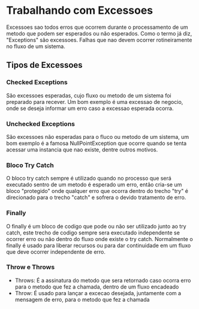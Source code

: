 # Trabalhando com Excessoes

Excessoes sao todos erros que ocorrem durante o processamento de um metodo que podem ser esperados ou não esperados. Como o termo já diz, "Exceptions" são excessoes. Falhas que nao devem ocorrer rotineiramente no fluxo de um sistema.

## Tipos de Excessoes

### Checked Exceptions

São excessoes esperadas, cujo fluxo ou metodo de um sistema foi preparado para recever. Um bom exemplo é uma excessao de negocio, onde se deseja informar um erro caso a excessao esperada ocorra.
	
### Unchecked Exceptions

São excessoes não esperadas para o fluco ou metodo de um sistema, um bom exemplo é a famosa NullPointException que ocorre quando se tenta acessar uma instancia que nao existe, dentre outros motivos.
	
### Bloco Try Catch

O bloco try catch sempre é utilizado quando no processo que será executado sentro de um metodo é esperado um erro, então cria-se um bloco "protegido" onde qualquer erro que ocorra dentro do trecho "try" é direcionado para o trecho "catch" e sofrera o devido tratamento de erro.

### Finally

O finally é um bloco de codigo que pode ou não ser utilizado junto ao try catch, este trecho de codigo sempre sera executado independente se ocorrer erro ou não dentro do fluxo onde existe o try catch. Normalmente o finally é usado para liberar recursos ou para dar continuidade em um fluxo que deve ocorrer independente de erro.

### Throw e Throws

- Throws: É a assinatura do metodo que sera retornado caso ocorra erro para o metodo que fez a chamada, dentro de um fluxo encadeado
- Throw: É usado para lançar a excecao desejada, juntamente com a mensagem de erro, para o metodo que fez a chamada	
